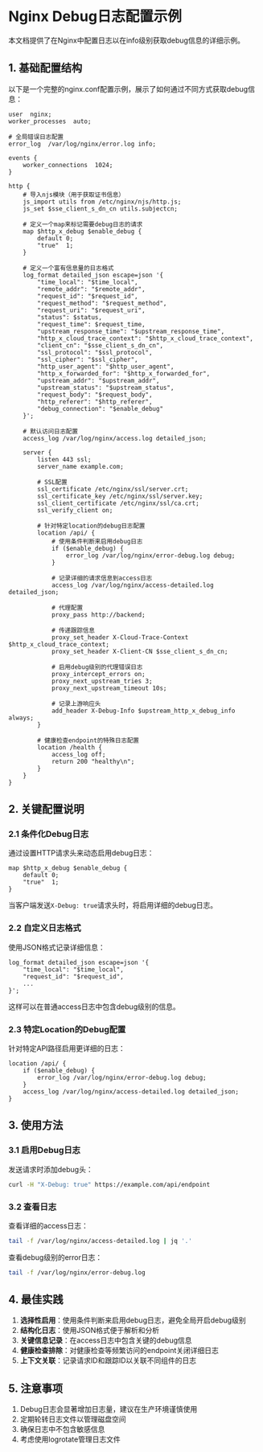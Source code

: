 # Nginx Debug日志配置示例

本文档提供了在Nginx中配置日志以在info级别获取debug信息的详细示例。

## 1. 基础配置结构

以下是一个完整的nginx.conf配置示例，展示了如何通过不同方式获取debug信息：

```nginx
user  nginx;
worker_processes  auto;

# 全局错误日志配置
error_log  /var/log/nginx/error.log info;

events {
    worker_connections  1024;
}

http {
    # 导入njs模块（用于获取证书信息）
    js_import utils from /etc/nginx/njs/http.js;
    js_set $sse_client_s_dn_cn utils.subjectcn;

    # 定义一个map来标记需要debug日志的请求
    map $http_x_debug $enable_debug {
        default 0;
        "true"  1;
    }

    # 定义一个富有信息量的日志格式
    log_format detailed_json escape=json '{
        "time_local": "$time_local",
        "remote_addr": "$remote_addr",
        "request_id": "$request_id",
        "request_method": "$request_method",
        "request_uri": "$request_uri",
        "status": $status,
        "request_time": $request_time,
        "upstream_response_time": "$upstream_response_time",
        "http_x_cloud_trace_context": "$http_x_cloud_trace_context",
        "client_cn": "$sse_client_s_dn_cn",
        "ssl_protocol": "$ssl_protocol",
        "ssl_cipher": "$ssl_cipher",
        "http_user_agent": "$http_user_agent",
        "http_x_forwarded_for": "$http_x_forwarded_for",
        "upstream_addr": "$upstream_addr",
        "upstream_status": "$upstream_status",
        "request_body": "$request_body",
        "http_referer": "$http_referer",
        "debug_connection": "$enable_debug"
    }';

    # 默认访问日志配置
    access_log /var/log/nginx/access.log detailed_json;

    server {
        listen 443 ssl;
        server_name example.com;

        # SSL配置
        ssl_certificate /etc/nginx/ssl/server.crt;
        ssl_certificate_key /etc/nginx/ssl/server.key;
        ssl_client_certificate /etc/nginx/ssl/ca.crt;
        ssl_verify_client on;

        # 针对特定location的debug日志配置
        location /api/ {
            # 使用条件判断来启用debug日志
            if ($enable_debug) {
                error_log /var/log/nginx/error-debug.log debug;
            }

            # 记录详细的请求信息到access日志
            access_log /var/log/nginx/access-detailed.log detailed_json;

            # 代理配置
            proxy_pass http://backend;
            
            # 传递跟踪信息
            proxy_set_header X-Cloud-Trace-Context $http_x_cloud_trace_context;
            proxy_set_header X-Client-CN $sse_client_s_dn_cn;

            # 启用debug级别的代理错误日志
            proxy_intercept_errors on;
            proxy_next_upstream_tries 3;
            proxy_next_upstream_timeout 10s;

            # 记录上游响应头
            add_header X-Debug-Info $upstream_http_x_debug_info always;
        }

        # 健康检查endpoint的特殊日志配置
        location /health {
            access_log off;
            return 200 "healthy\n";
        }
    }
}
```

## 2. 关键配置说明

### 2.1 条件化Debug日志

通过设置HTTP请求头来动态启用debug日志：
```nginx
map $http_x_debug $enable_debug {
    default 0;
    "true"  1;
}
```

当客户端发送`X-Debug: true`请求头时，将启用详细的debug日志。

### 2.2 自定义日志格式

使用JSON格式记录详细信息：
```nginx
log_format detailed_json escape=json '{
    "time_local": "$time_local",
    "request_id": "$request_id",
    ...
}';
```

这样可以在普通access日志中包含debug级别的信息。

### 2.3 特定Location的Debug配置

针对特定API路径启用更详细的日志：
```nginx
location /api/ {
    if ($enable_debug) {
        error_log /var/log/nginx/error-debug.log debug;
    }
    access_log /var/log/nginx/access-detailed.log detailed_json;
}
```

## 3. 使用方法

### 3.1 启用Debug日志

发送请求时添加debug头：
```bash
curl -H "X-Debug: true" https://example.com/api/endpoint
```

### 3.2 查看日志

查看详细的access日志：
```bash
tail -f /var/log/nginx/access-detailed.log | jq '.'
```

查看debug级别的error日志：
```bash
tail -f /var/log/nginx/error-debug.log
```

## 4. 最佳实践

1. **选择性启用**：使用条件判断来启用debug日志，避免全局开启debug级别
2. **结构化日志**：使用JSON格式便于解析和分析
3. **关键信息记录**：在access日志中包含关键的debug信息
4. **健康检查排除**：对健康检查等频繁访问的endpoint关闭详细日志
5. **上下文关联**：记录请求ID和跟踪ID以关联不同组件的日志

## 5. 注意事项

1. Debug日志会显著增加日志量，建议在生产环境谨慎使用
2. 定期轮转日志文件以管理磁盘空间
3. 确保日志中不包含敏感信息
4. 考虑使用logrotate管理日志文件